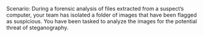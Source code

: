 Scenario: During a forensic analysis of files extracted from a suspect’s computer, your team has
isolated a folder of images that have been flagged as suspicious. You have been tasked to analyze
the images for the potential threat of steganography.
